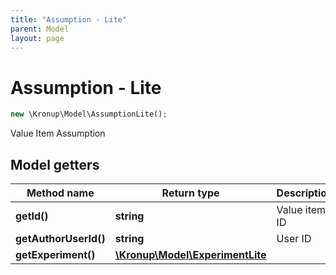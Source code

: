 ```yaml
---
title: "Assumption - Lite"
parent: Model
layout: page
---
```


# Assumption - Lite

```php
new \Kronup\Model\AssumptionLite();
```

Value Item Assumption

## Model getters

Method name | Return type | Description
------------ | ------------- | -------------
**getId()** | **string** | Value item ID
**getAuthorUserId()** | **string** | User ID
**getExperiment()** | [**\Kronup\Model\ExperimentLite**](../ExperimentLite) | 

